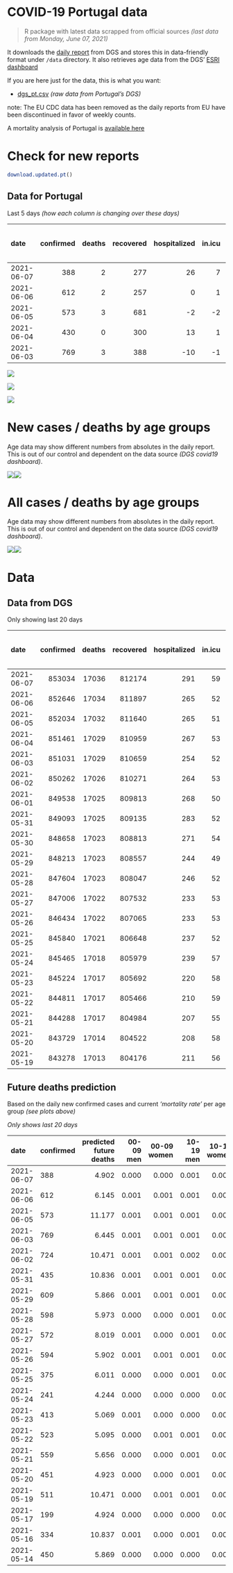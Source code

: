 COVID-19 Portugal data
================

> R package with latest data scrapped from official sources *(last data
> from Monday, June 07, 2021)*

It downloads the [daily
report](https://covid19.min-saude.pt/relatorio-de-situacao/) from DGS
and stores this in data-friendly format under `/data` directory. It also
retrieves age data from the DGS’ [ESRI
dashboard](https://covid19.min-saude.pt/ponto-de-situacao-atual-em-portugal/)

If you are here just for the data, this is what you want:

-   [dgs\_pt.csv](raw/master/data/dgs_pt.csv) *(raw data from Portugal’s
    DGS)*

note: The EU CDC data has been removed as the daily reports from EU have
been discontinued in favor of weekly counts.

A mortality analysis of Portugal is [available
here](https://averissimo.github.io/covid19-analysis/mortality.html)

# Check for new reports

``` r
download.updated.pt()
```

## Data for Portugal

Last 5 days *(how each column is changing over these days)*

| date       | confirmed | deaths | recovered | hospitalized | in.icu | first vaccine | second vaccine | confirmed m 00-09 | confirmed w 00-09 | confirmed m 10-19 | confirmed w 10-19 | confirmed m 20-29 | confirmed w 20-29 | confirmed m 30-39 | confirmed w 30-39 | confirmed m 40-49 | confirmed w 40-49 | confirmed m 50-59 | confirmed w 50-59 | confirmed m 60-69 | confirmed w 60-69 | confirmed m 70-79 | confirmed w 70-79 | confirmed m 80+ | confirmed w 80+ | death m 00-09 | death w 00-09 | death m 10-19 | death w 10-19 | death m 20-29 | death w 20-29 | death m 30-39 | death w 30-39 | death m 40-49 | death w 40-49 | death m 50-59 | death w 50-59 | death m 60-69 | death w 60-69 | death m 70-79 | death w 70-79 | death m 80+ | death w 80+ |
|:-----------|----------:|-------:|----------:|-------------:|-------:|--------------:|---------------:|------------------:|------------------:|------------------:|------------------:|------------------:|------------------:|------------------:|------------------:|------------------:|------------------:|------------------:|------------------:|------------------:|------------------:|------------------:|------------------:|----------------:|----------------:|--------------:|--------------:|--------------:|--------------:|--------------:|--------------:|--------------:|--------------:|--------------:|--------------:|--------------:|--------------:|--------------:|--------------:|--------------:|--------------:|------------:|------------:|
| 2021-06-07 |       388 |      2 |       277 |           26 |      7 |         20239 |          21813 |                10 |                 8 |                31 |                18 |                21 |                31 |                46 |                41 |                38 |                25 |                17 |                39 |                14 |                21 |                 5 |                -2 |              10 |              10 |             0 |             0 |             0 |             0 |             0 |             0 |             0 |             0 |             0 |             0 |             0 |             1 |             1 |             0 |             0 |             0 |           0 |           0 |
| 2021-06-06 |       612 |      2 |       257 |            0 |      1 |         35830 |          45100 |                26 |                23 |                41 |                41 |                43 |                42 |                56 |                61 |                65 |                50 |                24 |                43 |                34 |                23 |                 2 |                10 |              11 |              12 |             0 |             0 |             0 |             0 |             0 |             0 |             0 |             0 |             0 |             0 |             0 |             1 |             0 |             0 |             0 |             0 |           1 |           0 |
| 2021-06-05 |       573 |      3 |       681 |           -2 |     -2 |         49047 |          41626 |                NA |                NA |                NA |                NA |                NA |                NA |                NA |                NA |                NA |                NA |                NA |                NA |                NA |                NA |                NA |                NA |              NA |              NA |            NA |            NA |            NA |            NA |            NA |            NA |            NA |            NA |            NA |            NA |            NA |            NA |            NA |            NA |            NA |            NA |          NA |          NA |
| 2021-06-04 |       430 |      0 |       300 |           13 |      1 |         41859 |          29785 |                NA |                NA |                NA |                NA |                NA |                NA |                NA |                NA |                NA |                NA |                NA |                NA |                NA |                NA |                NA |                NA |              NA |              NA |            NA |            NA |            NA |            NA |            NA |            NA |            NA |            NA |            NA |            NA |            NA |            NA |            NA |            NA |            NA |            NA |          NA |          NA |
| 2021-06-03 |       769 |      3 |       388 |          -10 |     -1 |         53190 |          36291 |                18 |                21 |                56 |                58 |                79 |                69 |                80 |                48 |                64 |                74 |                43 |                51 |                31 |                23 |                15 |                21 |               7 |               8 |             0 |             0 |             0 |             0 |             0 |             0 |             1 |             0 |             0 |             0 |             0 |             0 |             0 |             1 |             0 |             1 |           0 |           0 |

![](README_files/figure-gfm/totals-1.svg)<!-- -->

![](README_files/figure-gfm/differential-1.svg)<!-- -->

![](README_files/figure-gfm/differential_7days-1.svg)<!-- -->

# New cases / deaths by age groups

Age data may show different numbers from absolutes in the daily report.
This is out of our control and dependent on the data source *(DGS
covid19 dashboard)*.

![](README_files/figure-gfm/new_cases_deaths-1.svg)<!-- -->![](README_files/figure-gfm/new_cases_deaths-2.svg)<!-- -->

# All cases / deaths by age groups

Age data may show different numbers from absolutes in the daily report.
This is out of our control and dependent on the data source *(DGS
covid19 dashboard)*.

![](README_files/figure-gfm/total_cases_deaths-1.svg)<!-- -->![](README_files/figure-gfm/total_cases_deaths-2.svg)<!-- -->

# Data

## Data from DGS

Only showing last 20 days

| date       | confirmed | deaths | recovered | hospitalized | in.icu | confirmed m 00-09 | confirmed w 00-09 | confirmed m 10-19 | confirmed w 10-19 | confirmed m 20-29 | confirmed w 20-29 | confirmed m 30-39 | confirmed w 30-39 | confirmed m 40-49 | confirmed w 40-49 | confirmed m 50-59 | confirmed w 50-59 | confirmed m 60-69 | confirmed w 60-69 | confirmed m 70-79 | confirmed w 70-79 | confirmed m 80+ | confirmed w 80+ | death m 00-09 | death w 00-09 | death m 10-19 | death w 10-19 | death m 20-29 | death w 20-29 | death m 30-39 | death w 30-39 | death m 40-49 | death w 40-49 | death m 50-59 | death w 50-59 | death m 60-69 | death w 60-69 | death m 70-79 | death w 70-79 | death m 80+ | death w 80+ | first vaccine | second vaccine |
|:-----------|----------:|-------:|----------:|-------------:|-------:|------------------:|------------------:|------------------:|------------------:|------------------:|------------------:|------------------:|------------------:|------------------:|------------------:|------------------:|------------------:|------------------:|------------------:|------------------:|------------------:|----------------:|----------------:|--------------:|--------------:|--------------:|--------------:|--------------:|--------------:|--------------:|--------------:|--------------:|--------------:|--------------:|--------------:|--------------:|--------------:|--------------:|--------------:|------------:|------------:|--------------:|---------------:|
| 2021-06-07 |    853034 |  17036 |    812174 |          291 |     59 |             24133 |             22998 |             39532 |             39908 |             57787 |             64659 |             56546 |             66377 |             62895 |             78729 |             55706 |             70609 |             41576 |             45334 |             26453 |             29693 |           23206 |           46503 |             1 |             1 |             1 |             1 |             7 |             5 |            24 |            20 |            92 |            63 |           333 |           134 |          1070 |           464 |          2286 |          1346 |        5133 |        6055 |       3958681 |        2047464 |
| 2021-06-06 |    852646 |  17034 |    811897 |          265 |     52 |             24123 |             22990 |             39501 |             39890 |             57766 |             64628 |             56500 |             66336 |             62857 |             78704 |             55689 |             70570 |             41562 |             45313 |             26448 |             29695 |           23196 |           46493 |             1 |             1 |             1 |             1 |             7 |             5 |            24 |            20 |            92 |            63 |           333 |           133 |          1069 |           464 |          2286 |          1346 |        5133 |        6055 |       3938442 |        2025651 |
| 2021-06-05 |    852034 |  17032 |    811640 |          265 |     51 |             24097 |             22967 |             39460 |             39849 |             57723 |             64586 |             56444 |             66275 |             62792 |             78654 |             55665 |             70527 |             41528 |             45290 |             26446 |             29685 |           23185 |           46481 |             1 |             1 |             1 |             1 |             7 |             5 |            24 |            20 |            92 |            63 |           333 |           132 |          1069 |           464 |          2286 |          1346 |        5132 |        6055 |       3902612 |        1980551 |
| 2021-06-04 |    851461 |  17029 |    810959 |          267 |     53 |                NA |                NA |                NA |                NA |                NA |                NA |                NA |                NA |                NA |                NA |                NA |                NA |                NA |                NA |                NA |                NA |              NA |              NA |            NA |            NA |            NA |            NA |            NA |            NA |            NA |            NA |            NA |            NA |            NA |            NA |            NA |            NA |            NA |            NA |          NA |          NA |       3853565 |        1938925 |
| 2021-06-03 |    851031 |  17029 |    810659 |          254 |     52 |             24062 |             22952 |             39407 |             39794 |             57618 |             64497 |             56351 |             66193 |             62694 |             78582 |             55593 |             70470 |             41495 |             45235 |             26413 |             29661 |           23173 |           46463 |             1 |             1 |             1 |             1 |             7 |             5 |            24 |            20 |            92 |            63 |           333 |           132 |          1069 |           464 |          2286 |          1344 |        5131 |        6055 |       3811706 |        1909140 |
| 2021-06-02 |    850262 |  17026 |    810271 |          264 |     53 |             24044 |             22931 |             39351 |             39736 |             57539 |             64428 |             56271 |             66145 |             62630 |             78508 |             55550 |             70419 |             41464 |             45212 |             26398 |             29640 |           23166 |           46455 |             1 |             1 |             1 |             1 |             7 |             5 |            23 |            20 |            92 |            63 |           333 |           132 |          1069 |           463 |          2286 |          1343 |        5131 |        6055 |       3758516 |        1872849 |
| 2021-06-01 |    849538 |  17025 |    809813 |          268 |     50 |                NA |                NA |                NA |                NA |                NA |                NA |                NA |                NA |                NA |                NA |                NA |                NA |                NA |                NA |                NA |                NA |              NA |              NA |            NA |            NA |            NA |            NA |            NA |            NA |            NA |            NA |            NA |            NA |            NA |            NA |            NA |            NA |            NA |            NA |          NA |          NA |       3716876 |        1825733 |
| 2021-05-31 |    849093 |  17025 |    809135 |          283 |     52 |             24018 |             22906 |             39270 |             39651 |             57431 |             64327 |             56164 |             66036 |             62559 |             78412 |             55459 |             70301 |             41429 |             45168 |             26388 |             29627 |           23152 |           46428 |             1 |             1 |             1 |             1 |             7 |             5 |            23 |            20 |            92 |            63 |           332 |           132 |          1069 |           463 |          2286 |          1343 |        5131 |        6055 |       3684821 |        1787668 |
| 2021-05-30 |    848658 |  17023 |    808813 |          271 |     54 |                NA |                NA |                NA |                NA |                NA |                NA |                NA |                NA |                NA |                NA |                NA |                NA |                NA |                NA |                NA |                NA |              NA |              NA |            NA |            NA |            NA |            NA |            NA |            NA |            NA |            NA |            NA |            NA |            NA |            NA |            NA |            NA |            NA |            NA |          NA |          NA |            NA |             NA |
| 2021-05-29 |    848213 |  17023 |    808557 |          244 |     49 |             23983 |             22891 |             39212 |             39594 |             57353 |             64233 |             56083 |             65974 |             62510 |             78338 |             55369 |             70253 |             41406 |             45135 |             26360 |             29604 |           23139 |           46407 |             1 |             1 |             1 |             1 |             7 |             5 |            23 |            20 |            92 |            63 |           332 |           132 |          1068 |           463 |          2286 |          1343 |        5131 |        6054 |            NA |             NA |
| 2021-05-28 |    847604 |  17023 |    808047 |          246 |     52 |             23969 |             22877 |             39174 |             39545 |             57301 |             64190 |             56023 |             65929 |             62454 |             78277 |             55330 |             70214 |             41373 |             45118 |             26351 |             29588 |           23132 |           46397 |             1 |             1 |             1 |             1 |             7 |             5 |            23 |            20 |            92 |            63 |           332 |           132 |          1068 |           463 |          2286 |          1343 |        5131 |        6054 |       3666216 |        1776366 |
| 2021-05-27 |    847006 |  17022 |    807532 |          233 |     53 |             23963 |             22874 |             39126 |             39502 |             57257 |             64140 |             55960 |             65883 |             62403 |             78217 |             55285 |             70155 |             41359 |             45098 |             26330 |             29581 |           23125 |           46388 |             1 |             1 |             1 |             1 |             7 |             5 |            23 |            20 |            92 |            63 |           332 |           132 |          1067 |           463 |          2286 |          1343 |        5131 |        6054 |       3550863 |        1615693 |
| 2021-05-26 |    846434 |  17022 |    807065 |          233 |     53 |             23950 |             22868 |             39096 |             39464 |             57205 |             64087 |             55905 |             65847 |             62360 |             78168 |             55251 |             70099 |             41326 |             45075 |             26325 |             29572 |           23116 |           46360 |             1 |             1 |             1 |             1 |             7 |             5 |            23 |            20 |            92 |            63 |           332 |           132 |          1067 |           463 |          2286 |          1343 |        5131 |        6054 |       3506470 |        1572242 |
| 2021-05-25 |    845840 |  17021 |    806648 |          237 |     52 |             23932 |             22852 |             39068 |             39428 |             57148 |             64031 |             55840 |             65806 |             62318 |             78121 |             55209 |             70043 |             41296 |             45053 |             26320 |             29561 |           23108 |           46347 |             1 |             1 |             1 |             1 |             7 |             5 |            23 |            20 |            92 |            63 |           332 |           132 |          1067 |           463 |          2286 |          1343 |        5131 |        6053 |       3456990 |        1552920 |
| 2021-05-24 |    845465 |  17018 |    805979 |          239 |     57 |             23939 |             22846 |             39036 |             39412 |             57117 |             64007 |             55794 |             65770 |             62292 |             78081 |             55179 |             70012 |             41286 |             45039 |             26316 |             29555 |           23097 |           46330 |             1 |             1 |             1 |             1 |             7 |             5 |            22 |            20 |            92 |            62 |           332 |           132 |          1067 |           463 |          2286 |          1343 |        5131 |        6052 |            NA |             NA |
| 2021-05-23 |    845224 |  17017 |    805692 |          220 |     58 |             23935 |             22855 |             39027 |             39394 |             57098 |             63996 |             55784 |             65754 |             62268 |             78048 |             55154 |             70004 |             41267 |             45016 |             26310 |             29548 |           23093 |           46318 |             1 |             1 |             1 |             1 |             7 |             5 |            22 |            20 |            92 |            62 |           331 |           132 |          1067 |           463 |          2286 |          1343 |        5131 |        6052 |       3413468 |        1528496 |
| 2021-05-22 |    844811 |  17017 |    805466 |          210 |     59 |             23921 |             22846 |             39008 |             39364 |             57062 |             63948 |             55749 |             65725 |             62235 |             78031 |             55136 |             69972 |             41242 |             44987 |             26299 |             29536 |           23087 |           46310 |             1 |             1 |             1 |             1 |             7 |             5 |            22 |            20 |            92 |            62 |           331 |           132 |          1067 |           463 |          2286 |          1343 |        5131 |        6052 |            NA |             NA |
| 2021-05-21 |    844288 |  17017 |    804984 |          207 |     55 |             23913 |             22831 |             38985 |             39339 |             57005 |             63905 |             55684 |             65679 |             62194 |             77990 |             55105 |             69935 |             41225 |             44955 |             26283 |             29527 |           23085 |           46297 |             1 |             1 |             1 |             1 |             7 |             5 |            22 |            20 |            92 |            62 |           331 |           132 |          1067 |           463 |          2286 |          1343 |        5131 |        6052 |            NA |             NA |
| 2021-05-20 |    843729 |  17014 |    804522 |          208 |     58 |             23911 |             22832 |             38952 |             39301 |             56944 |             63846 |             55617 |             65641 |             62143 |             77930 |             55067 |             69907 |             41198 |             44928 |             26278 |             29517 |           23074 |           46290 |             1 |             1 |             1 |             1 |             7 |             5 |            22 |            20 |            92 |            62 |           331 |           132 |          1067 |           462 |          2286 |          1341 |        5131 |        6052 |       3396928 |        1516159 |
| 2021-05-19 |    843278 |  17013 |    804176 |          211 |     56 |             23903 |             22825 |             38924 |             39277 |             56891 |             63798 |             55579 |             65596 |             62106 |             77904 |             55039 |             69878 |             41192 |             44891 |             26264 |             29502 |           23066 |           46287 |             1 |             1 |             1 |             1 |             7 |             5 |            22 |            20 |            92 |            62 |           331 |           132 |          1067 |           462 |          2286 |          1341 |        5131 |        6051 |       3203905 |        1390715 |

## Future deaths prediction

Based on the daily new confirmed cases and current *‘mortality rate’*
per age group *(see plots above)*

*Only shows last 20 days*

| date       | confirmed | predicted future deaths | 00-09 men | 00-09 women | 10-19 men | 10-19 women | 20-29 men | 20-29 women | 30-39 men | 30-39 women | 40-49 men | 40-49 women | 50-59 men | 50-59 women | 60-69 men | 60-69 women | 70-79 men | 70-79 women | 80+ men | 80+ women |
|:-----------|:----------|------------------------:|----------:|------------:|----------:|------------:|----------:|------------:|----------:|------------:|----------:|------------:|----------:|------------:|----------:|------------:|----------:|------------:|--------:|----------:|
| 2021-06-07 | 388       |                   4.902 |     0.000 |       0.000 |     0.001 |       0.000 |     0.003 |       0.002 |     0.020 |       0.012 |     0.056 |       0.020 |     0.102 |       0.074 |     0.360 |       0.215 |     0.432 |       0.091 |   2.212 |     1.302 |
| 2021-06-06 | 612       |                   6.145 |     0.001 |       0.001 |     0.001 |       0.001 |     0.005 |       0.003 |     0.024 |       0.018 |     0.095 |       0.040 |     0.143 |       0.082 |     0.875 |       0.235 |     0.173 |       0.453 |   2.433 |     1.562 |
| 2021-06-05 | 573       |                  11.177 |     0.001 |       0.001 |     0.001 |       0.001 |     0.013 |       0.007 |     0.039 |       0.025 |     0.143 |       0.058 |     0.430 |       0.108 |     0.849 |       0.563 |     2.852 |       1.088 |   2.654 |     2.344 |
| 2021-06-03 | 769       |                   6.445 |     0.001 |       0.001 |     0.001 |       0.001 |     0.010 |       0.005 |     0.034 |       0.014 |     0.094 |       0.059 |     0.257 |       0.097 |     0.798 |       0.235 |     1.296 |       0.952 |   1.548 |     1.042 |
| 2021-06-02 | 724       |                  10.471 |     0.001 |       0.001 |     0.002 |       0.002 |     0.013 |       0.008 |     0.045 |       0.033 |     0.104 |       0.077 |     0.544 |       0.224 |     0.901 |       0.450 |     0.864 |       0.589 |   3.097 |     3.516 |
| 2021-05-31 | 435       |                  10.836 |     0.001 |       0.001 |     0.001 |       0.001 |     0.009 |       0.007 |     0.034 |       0.019 |     0.072 |       0.059 |     0.538 |       0.091 |     0.592 |       0.338 |     2.420 |       1.043 |   2.876 |     2.734 |
| 2021-05-29 | 609       |                   5.866 |     0.001 |       0.001 |     0.001 |       0.001 |     0.006 |       0.003 |     0.025 |       0.014 |     0.082 |       0.049 |     0.233 |       0.074 |     0.849 |       0.174 |     0.778 |       0.725 |   1.548 |     1.302 |
| 2021-05-28 | 598       |                   5.973 |     0.000 |       0.000 |     0.001 |       0.001 |     0.005 |       0.004 |     0.027 |       0.014 |     0.075 |       0.048 |     0.269 |       0.112 |     0.360 |       0.205 |     1.815 |       0.317 |   1.548 |     1.172 |
| 2021-05-27 | 572       |                   8.019 |     0.001 |       0.000 |     0.001 |       0.001 |     0.006 |       0.004 |     0.023 |       0.011 |     0.063 |       0.039 |     0.203 |       0.106 |     0.849 |       0.235 |     0.432 |       0.408 |   1.991 |     3.646 |
| 2021-05-26 | 594       |                   5.902 |     0.001 |       0.001 |     0.001 |       0.001 |     0.007 |       0.004 |     0.028 |       0.012 |     0.061 |       0.038 |     0.251 |       0.106 |     0.772 |       0.225 |     0.432 |       0.499 |   1.770 |     1.693 |
| 2021-05-25 | 375       |                   6.011 |     0.000 |       0.000 |     0.001 |       0.000 |     0.004 |       0.002 |     0.020 |       0.011 |     0.038 |       0.032 |     0.179 |       0.059 |     0.257 |       0.143 |     0.346 |       0.272 |   2.433 |     2.214 |
| 2021-05-24 | 241       |                   4.244 |     0.000 |       0.000 |     0.000 |       0.000 |     0.002 |       0.001 |     0.004 |       0.005 |     0.035 |       0.026 |     0.149 |       0.015 |     0.489 |       0.235 |     0.519 |       0.317 |   0.885 |     1.562 |
| 2021-05-23 | 413       |                   5.069 |     0.001 |       0.000 |     0.000 |       0.001 |     0.004 |       0.004 |     0.015 |       0.009 |     0.048 |       0.014 |     0.108 |       0.061 |     0.643 |       0.297 |     0.951 |       0.544 |   1.327 |     1.042 |
| 2021-05-22 | 523       |                   5.095 |     0.000 |       0.001 |     0.001 |       0.001 |     0.007 |       0.003 |     0.028 |       0.014 |     0.060 |       0.033 |     0.185 |       0.070 |     0.438 |       0.328 |     1.383 |       0.408 |   0.442 |     1.693 |
| 2021-05-21 | 559       |                   5.656 |     0.000 |       0.000 |     0.001 |       0.001 |     0.007 |       0.005 |     0.028 |       0.011 |     0.075 |       0.048 |     0.227 |       0.053 |     0.695 |       0.276 |     0.432 |       0.453 |   2.433 |     0.911 |
| 2021-05-20 | 451       |                   4.923 |     0.000 |       0.000 |     0.001 |       0.001 |     0.006 |       0.004 |     0.016 |       0.014 |     0.054 |       0.021 |     0.167 |       0.055 |     0.154 |       0.379 |     1.210 |       0.680 |   1.770 |     0.391 |
| 2021-05-19 | 511       |                  10.471 |     0.000 |       0.001 |     0.001 |       0.001 |     0.016 |       0.007 |     0.030 |       0.021 |     0.116 |       0.048 |     0.347 |       0.120 |     1.029 |       0.573 |     2.160 |       1.224 |   2.433 |     2.344 |
| 2021-05-17 | 199       |                   4.924 |     0.000 |       0.000 |     0.000 |       0.000 |     0.001 |       0.001 |     0.009 |       0.002 |     0.025 |       0.019 |     0.096 |       0.030 |     0.489 |       0.143 |     0.778 |       0.272 |   1.106 |     1.953 |
| 2021-05-16 | 334       |                  10.837 |     0.001 |       0.000 |     0.001 |       0.001 |     0.009 |       0.005 |     0.031 |       0.012 |     0.120 |       0.063 |     0.412 |       0.129 |     0.412 |       0.624 |     2.160 |       0.544 |   3.318 |     2.995 |
| 2021-05-14 | 450       |                   5.869 |     0.000 |       0.000 |     0.000 |       0.000 |     0.008 |       0.004 |     0.014 |       0.013 |     0.051 |       0.028 |     0.215 |       0.046 |     0.540 |       0.256 |     1.123 |       0.499 |   1.770 |     1.302 |
